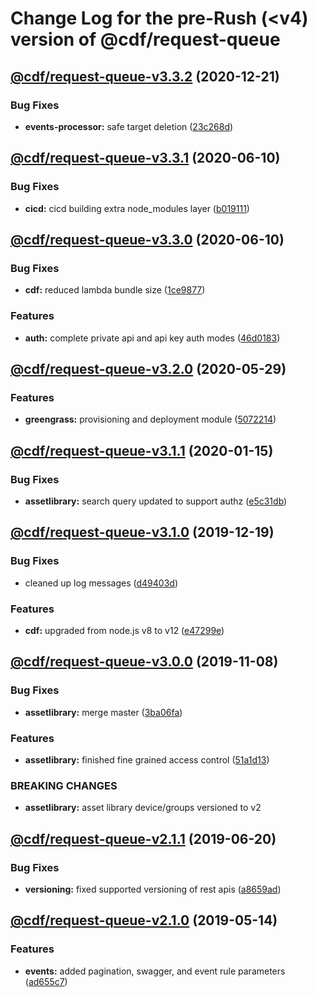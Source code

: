 # Change Log for the pre-Rush (<v4) version of @cdf/request-queue

## [@cdf/request-queue-v3.3.2](@cdf/request-queue-v3.3.1...@cdf/request-queue-v3.3.2) (2020-12-21)

### Bug Fixes

- **events-processor:** safe target deletion ([23c268d](23c268d1ca40e1b53c8d371f8fb22d0bf34c885f))

## [@cdf/request-queue-v3.3.1](@cdf/request-queue-v3.3.0...@cdf/request-queue-v3.3.1) (2020-06-10)

### Bug Fixes

- **cicd:** cicd building extra node_modules layer ([b019111](b019111adadea7bac04ed3aaa35254c3137615e0))

## [@cdf/request-queue-v3.3.0](@cdf/request-queue-v3.2.0...@cdf/request-queue-v3.3.0) (2020-06-10)

### Bug Fixes

- **cdf:** reduced lambda bundle size ([1ce9877](1ce9877878831dac78b00ddbc5589cadead19d53))

### Features

- **auth:** complete private api and api key auth modes ([46d0183](46d0183e779e21a7ad39e879481b369bec2d060f))

## [@cdf/request-queue-v3.2.0](@cdf/request-queue-v3.1.1...@cdf/request-queue-v3.2.0) (2020-05-29)

### Features

- **greengrass:** provisioning and deployment module ([5072214](5072214fb81a0d6a8f8641bf0f52fefb7f2ad950))

## [@cdf/request-queue-v3.1.1](@cdf/request-queue-v3.1.0...@cdf/request-queue-v3.1.1) (2020-01-15)

### Bug Fixes

- **assetlibrary:** search query updated to support authz ([e5c31db](e5c31db609841406d98733e62e3ed93073ffbb1f))

## [@cdf/request-queue-v3.1.0](@cdf/request-queue-v3.0.0...@cdf/request-queue-v3.1.0) (2019-12-19)

### Bug Fixes

- cleaned up log messages ([d49403d](d49403d11f3f73ea8c5ce061bfa790ec40cd8c13))

### Features

- **cdf:** upgraded from node.js v8 to v12 ([e47299e](e47299ee399acf6554a0845048c4fed99251c2b1))

## [@cdf/request-queue-v3.0.0](@cdf/request-queue-v2.1.1...@cdf/request-queue-v3.0.0) (2019-11-08)

### Bug Fixes

- **assetlibrary:** merge master ([3ba06fa](3ba06fa9fc5b264ceaed0f97ccf45fab97d57a08))

### Features

- **assetlibrary:** finished fine grained access control ([51a1d13](51a1d134ec48be2d62edc575998752ff866230bf))

### BREAKING CHANGES

- **assetlibrary:** asset library device/groups versioned to v2

## [@cdf/request-queue-v2.1.1](@cdf/request-queue-v2.1.0...@cdf/request-queue-v2.1.1) (2019-06-20)

### Bug Fixes

- **versioning:** fixed supported versioning of rest apis ([a8659ad](a8659ad))

## [@cdf/request-queue-v2.1.0](@cdf/request-queue-v2.0.0...@cdf/request-queue-v2.1.0) (2019-05-14)

### Features

- **events:** added pagination, swagger, and event rule parameters ([ad655c7](ad655c7))
